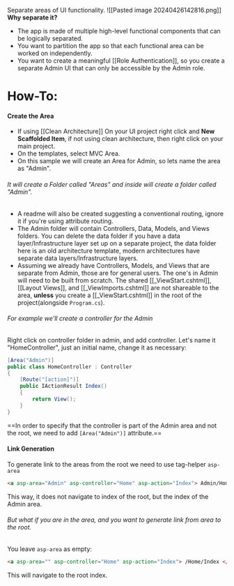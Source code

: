 Separate areas of UI functionality. 
![[Pasted image 20240426142816.png]]
**Why separate it?**
- The app is made of multiple high-level functional components that can be logically separated.
- You want to partition the app so that each functional area can be worked on independently.
- You want to create a meaningful [[Role Authentication]], so you create a separate Admin UI that can only be accessible by the Admin role. 
# How-To:
#### Create the Area
- If using [[Clean Architecture]] On your UI project right click and **New Scaffolded Item**, if not using clean architecture, then right click on your main project.
- On the templates, select MVC Area.
- On this sample we will create an Area for Admin, so lets name the area as "Admin".
###### It will create a Folder called "Areas" and inside will create a folder called "Admin". 
- A readme will also be created suggesting a conventional routing, ignore it if you're using attribute routing.
- The Admin folder will contain Controllers, Data, Models, and Views folders. You can delete the data folder if you have a data layer/Infrastructure layer set up on a separate project, the data folder here is an old architecture template, modern architectures have separate data layers/Infrastructure layers.
- Assuming we already have Controllers, Models, and Views that are separate from Admin, those are for general users. The one's in Admin will need to be built from scratch. The shared [[_ViewStart.cshtml]], [[Layout Views]], and [[_ViewImports.cshtml]] are not shareable to the area, **unless** you create a [[_ViewStart.cshtml]] in the root of the project(alongside `Program.cs`).
###### For example we'll create a controller for the Admin
Right click on controller folder in admin, and add controller. Let's name it "HomeController", just an initial name, change it as necessary:
```c#
[Area("Admin")]
public class HomeController : Controller
{
	[Route("[action]")]
	public IActionResult Index()
	{
		return View();
	}
}
```
==In order to specify that the controller is part of the Admin area and not the root, we need to add `[Area("Admin")]` attribute.==
#### Link Generation
To generate link to the areas from the root we need to use tag-helper `asp-area`
```html
<a asp-area="Admin" asp-controller="Home" asp-action="Index"> Admin/Home/Index </a>
```
This way, it does not navigate to index of the root, but the index of the Admin area.
###### But what if you are in the area, and you want to generate link from area to the root.
You leave `asp-area` as empty:
```html
<a asp-area="" asp-controller="Home" asp-action="Index"> /Home/Index </a>
```
This will navigate to the root index.
